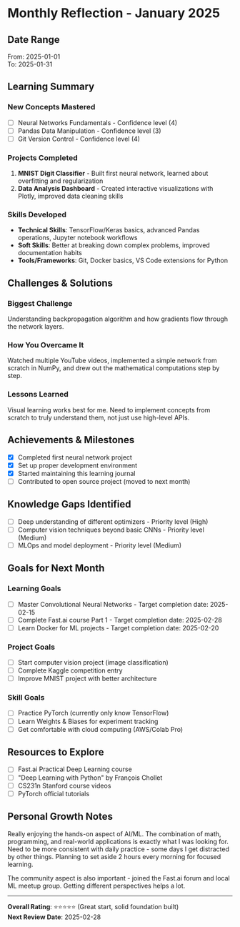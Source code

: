 # Monthly Reflection - January 2025

## Date Range
From: 2025-01-01  
To: 2025-01-31

## Learning Summary

### New Concepts Mastered
- [ ] Neural Networks Fundamentals - Confidence level (4)
- [ ] Pandas Data Manipulation - Confidence level (3)
- [ ] Git Version Control - Confidence level (4)

### Projects Completed
1. **MNIST Digit Classifier** - Built first neural network, learned about overfitting and regularization
2. **Data Analysis Dashboard** - Created interactive visualizations with Plotly, improved data cleaning skills

### Skills Developed
- **Technical Skills**: TensorFlow/Keras basics, advanced Pandas operations, Jupyter notebook workflows
- **Soft Skills**: Better at breaking down complex problems, improved documentation habits
- **Tools/Frameworks**: Git, Docker basics, VS Code extensions for Python

## Challenges & Solutions

### Biggest Challenge
Understanding backpropagation algorithm and how gradients flow through the network layers.

### How You Overcame It
Watched multiple YouTube videos, implemented a simple network from scratch in NumPy, and drew out the mathematical computations step by step.

### Lessons Learned
Visual learning works best for me. Need to implement concepts from scratch to truly understand them, not just use high-level APIs.

## Achievements & Milestones
- [x] Completed first neural network project
- [x] Set up proper development environment
- [x] Started maintaining this learning journal
- [ ] Contributed to open source project (moved to next month)

## Knowledge Gaps Identified
- [ ] Deep understanding of different optimizers - Priority level (High)
- [ ] Computer vision techniques beyond basic CNNs - Priority level (Medium)
- [ ] MLOps and model deployment - Priority level (Medium)

## Goals for Next Month

### Learning Goals
- [ ] Master Convolutional Neural Networks - Target completion date: 2025-02-15
- [ ] Complete Fast.ai course Part 1 - Target completion date: 2025-02-28
- [ ] Learn Docker for ML projects - Target completion date: 2025-02-20

### Project Goals
- [ ] Start computer vision project (image classification)
- [ ] Complete Kaggle competition entry
- [ ] Improve MNIST project with better architecture

### Skill Goals
- [ ] Practice PyTorch (currently only know TensorFlow)
- [ ] Learn Weights & Biases for experiment tracking
- [ ] Get comfortable with cloud computing (AWS/Colab Pro)

## Resources to Explore
- [ ] Fast.ai Practical Deep Learning course
- [ ] "Deep Learning with Python" by François Chollet
- [ ] CS231n Stanford course videos
- [ ] PyTorch official tutorials

## Personal Growth Notes
Really enjoying the hands-on aspect of AI/ML. The combination of math, programming, and real-world applications is exactly what I was looking for. Need to be more consistent with daily practice - some days I get distracted by other things. Planning to set aside 2 hours every morning for focused learning.

The community aspect is also important - joined the Fast.ai forum and local ML meetup group. Getting different perspectives helps a lot.

---
**Overall Rating**: ⭐⭐⭐⭐⭐ (Great start, solid foundation built)  
**Next Review Date**: 2025-02-28
